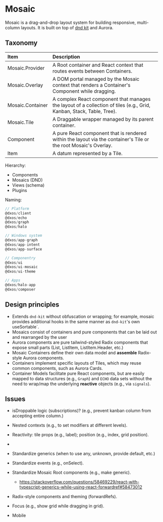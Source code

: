 # Mosaic

Mosaic is a drag-and-drop layout system for building responsive, multi-column layouts. 
It is built on top of [dnd kit](https://dndkit.com/) and Aurora.


## Taxonomy

| Item               | Description                                                                                                          |
|:-------------------|:---------------------------------------------------------------------------------------------------------------------|
| Mosaic.Provider    | A Root container and React context that routes events between Containers.                                            |
| Mosaic.Overlay     | A DOM portal managed by the Mosaic context that renders a Container's Component while dragging.                      |
| Mosaic.Container   | A complex React component that manages the layout of a collection of tiles (e.g., Grid, Kanban, Stack, Table, Tree). |
| Mosaic.Tile        | A Draggable wrapper managed by its parent container.                                                                 |
| Component          | A pure React component that is rendered within the layout via the container's Tile or the root Mosaic's Overlay.     |
| Item               | A datum represented by a Tile.                                                                                       |


Hierarchy:

 - Components
 - Mosaics (DND)
 - Views (schema)
 - Plugins

Naming:

```ts
// Platform
@dxos/client
@dxos/echo
@dxos/graph
@dxos/halo

// Windows system
@dxos/app-graph
@dxos/app-intent
@dxos/app-surface

// Componentry
@dxos/ui
@dxos/ui-mosaic
@dxos/ui-theme

// Apps
@dxos/halo-app
@dxos/composer
```


## Design principles

- Extends `dnd-kit` without obfuscation or wrapping;
  for example, mosaic provides additional hooks in the same manner as `dnd-kit`'s own useSortable`.
- Mosaics consist of containers and pure components that can be laid out and rearranged by the user
- Aurora components are pure tailwind-styled Radix components that expose small parts (List, ListItem, ListItem.Header, etc.)
- Mosaic Containers define their own data model and __assemble__ Radix-style Aurora components.
- Containers implement specific layouts of Tiles, which may reuse common components, such as Aurora Cards.
- Container Models facilitate pure React components, but are easily mapped to data structures (e.g., `Graph`)
  and `ECHO` data sets without the need to wrap/map the underlying __reactive__ objects (e.g., via `signals`).


## Issues

- isDroppable logic (subscriptions)? (e.g., prevent kanban column from accepting entire column.)
- Nested contexts (e.g., to set modifiers at different levels).
- Reactivity: tile props (e.g., label); position (e.g., index, grid position).
- 
- Standardize generics (when to use any, unknown, provide default, etc.)
- Standardize events (e.g., onSelect).
- Standardize Mosaic Root components (e.g., make generic).
  - https://stackoverflow.com/questions/58469229/react-with-typescript-generics-while-using-react-forwardref#58473012
- Radix-style components and theming (forwardRefs).

- Focus (e.g., show grid while dragging in grid).
- Mobile
